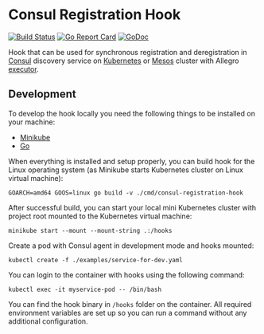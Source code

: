 # Consul Registration Hook

[![Build Status](https://travis-ci.org/allegro/consul-registration-hook.svg?branch=master)](https://travis-ci.org/allegro/consul-registration-hook)
[![Go Report Card](https://goreportcard.com/badge/github.com/allegro/consul-registration-hook)](https://goreportcard.com/report/github.com/allegro/consul-registration-hook)
[![GoDoc](https://godoc.org/github.com/allegro/consul-registration-hook?status.svg)](https://godoc.org/github.com/allegro/consul-registration-hook)

Hook that can be used for synchronous registration and deregistration in 
[Consul][1] discovery service on [Kubernetes][2] or [Mesos][3] cluster with 
Allegro [executor][4].

## Development

To develop the hook locally you need the following things to be installed on 
your machine:

* [Minikube][5]
* [Go][6]

When everything is installed and setup properly, you can build hook for the Linux 
operating system (as Minikube starts Kubernetes cluster on Linux virtual machine):

```
GOARCH=amd64 GOOS=linux go build -v ./cmd/consul-registration-hook
```

After successful build, you can start your local mini Kubernetes cluster with
project root mounted to the Kubernetes virtual machine:

```
minikube start --mount --mount-string .:/hooks
```

Create a pod with Consul agent in development mode and hooks mounted:

```
kubectl create -f ./examples/service-for-dev.yaml
```

You can login to the container with hooks using the following command:

```
kubectl exec -it myservice-pod -- /bin/bash
```

You can find the hook binary in `/hooks` folder on the container. All required
environment variables are set up so you can run a command without any additional
configuration.

[1]: https://www.consul.io/
[2]: https://kubernetes.io/
[3]: http://mesos.apache.org/
[4]: https://github.com/allegro/mesos-executor/
[5]: https://kubernetes.io/docs/getting-started-guides/minikube/
[6]: https://golang.org/doc/install
